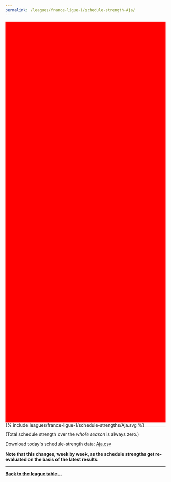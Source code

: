 ```yaml
---
permalink: /leagues/france-ligue-1/schedule-strength-Aja/
---
```


<style>
.svg-wrap {
    background-color:red;
    height:0;
    padding-top:250%; /* 350px/550px */
    position: relative;
}

svg {
    background-color: white;
    height: 100%;
    display:block;
    width: 100%;
    position: absolute;
    top:0;
    left:0;
}
</style>


<div class="svg-wrap">
{% include leagues/france-ligue-1/schedule-strengths/Aja.svg %}
</div>

-----

(Total schedule strength over the *whole season* is always zero.)


Download today's schedule-strength data: [Aja.csv](/assets/leagues/france-ligue-1/2022/schedule-strengths/Aja.csv)

**Note that this changes, week by week, as the schedule strengths get re-evaluated on the
basis of the latest results.**

-----

[**Back to the league table...**](/leagues/france-ligue-1)


